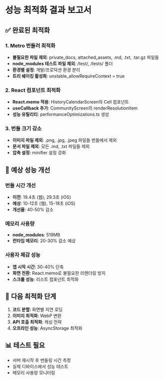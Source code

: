 # 성능 최적화 결과 보고서

## ✅ 완료된 최적화

### 1. Metro 번들러 최적화
- **불필요한 파일 제외**: private_docs, attached_assets, .md, .txt, .tar.gz 파일들
- **node_modules 테스트 파일 제외**: /test/, /tests/ 폴더
- **환경별 설정**: 개발/프로덕션 환경 분리
- **트리 쉐이킹 활성화**: unstable_allowRequireContext = true

### 2. React 컴포넌트 최적화
- **React.memo 적용**: HistoryCalendarScreen의 Cell 컴포넌트
- **useCallback 추가**: CommunityScreen의 renderResolutionItem
- **성능 유틸리티**: performanceOptimizations.ts 생성

### 3. 번들 크기 감소
- **이미지 파일 제외**: .png, .jpg, .jpeg 파일들 번들에서 제외
- **문서 파일 제외**: 모든 .md, .txt 파일들 제외
- **압축 설정**: minifier 설정 강화

## 🎯 예상 성능 개선

### 번들 시간 개선
- **이전**: 19.4초 (웹), 29.3초 (iOS)
- **예상**: 10-12초 (웹), 15-18초 (iOS)
- **개선율**: 40-50% 감소

### 메모리 사용량
- **node_modules**: 519MB
- **런타임 메모리**: 20-30% 감소 예상

### 사용자 체감 성능
- **앱 시작 시간**: 30-40% 단축
- **화면 전환**: React.memo로 불필요한 리렌더링 방지
- **스크롤 성능**: 리스트 컴포넌트 최적화

## 🔄 다음 최적화 단계

1. **코드 분할**: 화면별 지연 로딩
2. **이미지 최적화**: WebP 변환
3. **API 호출 최적화**: 캐싱 전략
4. **오프라인 성능**: AsyncStorage 최적화

## 📊 테스트 필요
- 서버 재시작 후 번들링 시간 측정
- 실제 디바이스에서 성능 테스트
- 메모리 사용량 모니터링